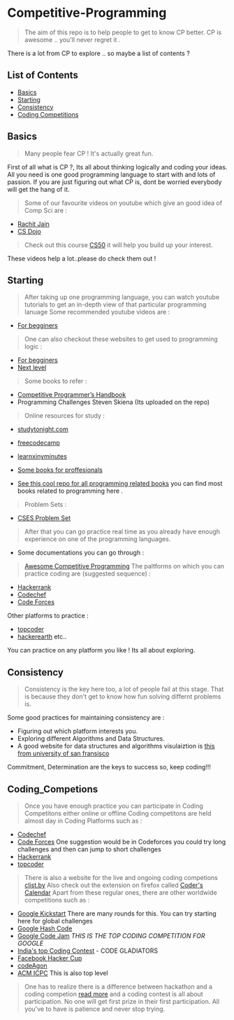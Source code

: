 # Competitive-Programming
> The aim of this repo is to help people to get to know CP better.
> CP is awesome .. you'll never regret it .

There is a lot from CP to explore .. so maybe a list of contents ?

## List of Contents 

* [Basics](#Basics)
* [Starting](#Starting)
* [Consistency](#Consistency)
* [Coding Competitions](#Coding_Competitons)

## Basics 
> Many people fear CP ! It's actually great fun.

First of all what is CP ?, Its all about thinking logically and coding your ideas. 
All you need is one good programming language to start with and lots of passion.
If you are just figuring out what CP is, dont be worried everybody will get the hang of it.
> Some of our favourite videos on youtube which give an good idea of Comp Sci are :
* [Rachit Jain](https://www.youtube.com/watch?v=jl86tYr7emg)
* [CS Dojo](https://www.youtube.com/watch?v=mElVGah7Epg)
> Check out this course [CS50](https://courses.edx.org/courses/course-v1:HarvardX+CS50+X/course/) it will help you build up your interest. 

These videos help a lot..please do check them out !

## Starting 

> After taking up one programming language, you can watch youtube tutorials to get an in-depth view of that particular programming lanuage
Some recommended youtube videos are :
* [For begginers](https://www.youtube.com/watch?v=-CpG3oATGIs)
> One can also checkout these websites to get used to programming logic :
* [For begginers](https://www.programiz.com/c-programming)
* [Next level](https://www.geeksforgeeks.org/)
> Some books to refer : 
* [Competitive Programmer’s Handbook](https://cses.fi/book/book.pdf)
* Programming Challenges Steven Skiena (Its uploaded on the repo)
> Online resources for study :
* [studytonight.com](https://www.studytonight.com/)
* [freecodecamp](https://www.freecodecamp.org/)
* [learnxinyminutes](https://learnxinyminutes.com/)
* [Some books for proffesionals](https://goalkicker.com/)

* [See this cool repo for all programming related books](https://github.com/EbookFoundation/free-programming-books/blob/master/free-programming-books.md) you can find most books related to programming here .
> Problem Sets :
* [CSES Problem Set](https://cses.fi/problemset/)
> After that you can go practice real time as you already have enough experience on one of the programming languages.
* Some documentations you can go through : 
> [Awesome Competitive Programming](https://codeforces.com/blog/entry/23054)
The paltforms on which you can practice coding are (suggested sequence) :
* [Hackerrank](https://hackerrank.com)
* [Codechef](https://codechef.com) 
* [Code Forces](https://codeforces.com)

Other platforms to practice : 
* [topcoder](https://topcoder.com)
* [hackerearth](https://www.hackerearth.com/practice/)  etc..

You can practice on any platform you like ! Its all about exploring.

## Consistency 

> Consistency is the key here too, a lot of people fail at this stage. That is because they don't get to know how fun solving differnt problems is.  

Some good practices for maintaining consistency are : 
* Figuring out which platform interests you. 
* Exploring different Algorithms and Data Structures.
* A good website for data structures and algorithms visulaiztion is [this from university of san fransisco](https://www.cs.usfca.edu/~galles/visualization/Algorithms.html)

Commitment, Determination are the keys to success so, keep coding!!!

## Coding_Competions 

> Once you have enough practice you can participate in Coding Competitons either online or offline
Coding competitons are held almost day in Coding Platforms such as :
* [Codechef](https://codechef.com)
* [Code Forces](https://codeforces.com) One suggestion would be in Codeforces you could try long challenges and then can jump to short challenges
* [Hackerrank](https://hackerrank.com)
* [topcoder](https://topcoder.com)
> There is also a website for the live and ongoing coding competions [clist.by](https://clist.by)
> Also check out the extension on firefox called [Coder's Calendar](https://addons.mozilla.org/en-US/firefox/addon/coder-s-calendar/?src=search)
Apart from these regular ones, there are other worldwide competitions such as : 
* [Google Kickstart](https://codingcompetitions.withgoogle.com/kickstart) There are many rounds for this. You can try starting here for global challenges
* [Google Hash Code](https://codingcompetitions.withgoogle.com/hashcode)
* [Google Code Jam](https://codingcompetitions.withgoogle.com/codejam) *THIS IS THE TOP CODING COMPETITION FOR GOOGLE* 
* [India's top Coding Contest](https://www.techgig.com/codegladiators) - CODE GLADIATORS
* [Facebook Hacker Cup](https://www.facebook.com/hackercup/)
* [codeAgon]()
* [ACM ICPC](https://icpc.baylor.edu/) This is also top level 

>One has to realize there is a difference between hackathon and a coding competion [read more](https://www.quora.com/What-are-the-difference-between-boot-camp-hackathon-and-programming-competition) and
>a coding contest is all about participation. No one will get first prize in their first participation. All you've to have is patience and never stop trying. 
